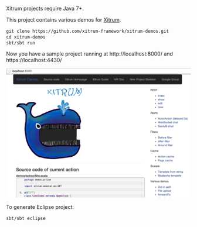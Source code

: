 Xitrum projects require Java 7+.

This project contains various demos for [Xitrum](http://xitrum-framework.github.io/).

```
git clone https://github.com/xitrum-framework/xitrum-demos.git
cd xitrum-demos
sbt/sbt run
```

Now you have a sample project running at http://localhost:8000/
and https://localhost:4430/

![ScreenShot](screenshot.png)

To generate Eclipse project:

```
sbt/sbt eclipse
```

